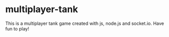 # multiplayer-tank
This is a multiplayer tank game created with js, node.js and socket.io. Have fun to play!
